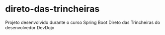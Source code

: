 # direto-das-trincheiras
Projeto desenvolvido durante o curso Spring Boot Direto das Trincheiras do desenvolvedor DevDojo
